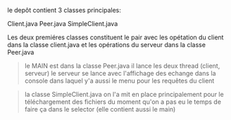 le depôt contient 3 classes principales:

Client.java
Peer.java
SimpleClient.java

Les deux premiéres classes constituent le pair avec les opétation du client dans la classe client.java et les opérations du serveur dans la classe  Peer.java
>le MAIN est dans la classe Peer.java il lance les deux thread (client, serveur)
>le serveur se lance avec l'affichage des echange dans la console dans laquel y'a aussi le menu pour les requêtes du client

>la classe SimpleClient.java on l'a mit en place principalement pour le téléchargement des fichiers du moment qu'on a pas eu le temps de faire ça dans le selector (elle contient aussi le main)